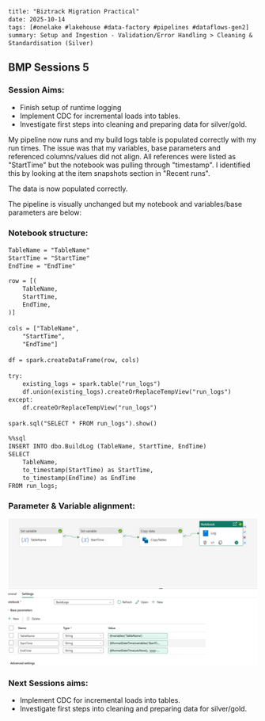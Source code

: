 ```
title: "Biztrack Migration Practical"
date: 2025-10-14
tags: [#onelake #lakehouse #data-factory #pipelines #dataflows-gen2]
summary: Setup and Ingestion - Validation/Error Handling > Cleaning & Standardisation (Silver)
```
## BMP Sessions 5

### Session Aims:
- Finish setup of runtime logging
- Implement CDC for incremental loads into tables.
- Investigate first steps into cleaning and preparing data for silver/gold.

My pipeline now runs and my build logs table is populated correctly with my run times. The issue was that my variables, base parameters and referenced columns/values did not align. All references were listed as "StartTime" but the notebook was pulling through "timestamp". I identified this by looking at the item snapshots section in "Recent runs".

The data is now populated correctly. 

The pipeline is visually unchanged but my notebook and variables/base parameters are below:

### **Notebook structure:**
```
TableName = "TableName"
StartTime = "StartTime"
EndTime = "EndTime"
```
```
row = [(
    TableName,
    StartTime,
    EndTime,
)]

cols = ["TableName",
    "StartTime",
    "EndTime"]

df = spark.createDataFrame(row, cols)

try:
    existing_logs = spark.table("run_logs")
    df.union(existing_logs).createOrReplaceTempView("run_logs")
except:
    df.createOrReplaceTempView("run_logs")

spark.sql("SELECT * FROM run_logs").show()
```
```
%%sql
INSERT INTO dbo.BuildLog (TableName, StartTime, EndTime)
SELECT
    TableName,
    to_timestamp(StartTime) as StartTime,
    to_timestamp(EndTime) as EndTime
FROM run_logs;
```

### **Parameter & Variable alignment:**
![Image](../../../images-diagrams/bronze-pipeline-final.png)

### Next Sessions aims:
- Implement CDC for incremental loads into tables.
- Investigate first steps into cleaning and preparing data for silver/gold.

